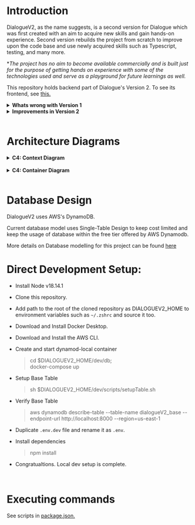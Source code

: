 # Introduction

DialogueV2, as the name suggests, is a second version for Dialogue which was first created with an aim to acquire new skills and gain hands-on experience. Second version rebuilds the project from scratch to improve upon the code base and use newly acquired skills such as Typescript, testing, and many more.

\*_The project has no aim to become available commercially and is built just for the purpose of getting hands on experience with some of the technologies used and serve as a playground for future learnings as well._

This repository holds backend part of Dialogue's Version 2. To see its frontend, see [this.](https://github.com/prashantsihag03/dialogueV2-fe)

<details>
<summary><b>Whats wrong with Version 1</b></summary>

- Poorly defined and messy structure with vanilla Javascript.
- Difficult to read, and maintain.
- No test coverage.

</details>

<details>
  <summary><b>Improvements in Version 2</b></summary>

- Utilizing Typescript to improve readability and maintainability.
- Improving tests coverage.
- Introducing and utilizing CI/CD to deploy and check for security vulnerability.
- Introducing dockerised DynamoDB for local development, (This will help primarily for testing and reduce manual cleanup efforts on actual DynamoDB).
- Introducing C4 diagraming models for better transparency to the system.
- Migrating from Vanilla JS to frameworks and tools such as React with Typescript, Redux, and other supplementary React ecosystem tools.

</details></br>

# Architecture Diagrams

<details>
  <summary><b>C4: Context Diagram</b></summary>

![Base Table](https://www.prashantsihag.com/images/dialogue/context_diagram.jpg 'Dialogue V2 C4 Context Diagram')

</details></br>
<details>
  <summary><b>C4: Container Diagram</b></summary>

![Base Table](https://www.prashantsihag.com/images/dialogue/container_diagram.jpg 'Dialogue V2 C4 Container Diagram')

</details></br>

# Database Design

DialogueV2 uses AWS's DynamoDB.

Current database model uses Single-Table Design to keep cost limited and keep the usage of database within the free tier offered by AWS Dynamodb.

More details on Database modelling for this project can be found [here](/dev/docs/DataModel.md)

# Direct Development Setup:

- Install Node v18.14.1
- Clone this repository.
- Add path to the root of the cloned repository as DIALOGUEV2_HOME to environment variables such as `~/.zshrc` and source it too.
- Download and Install Docker Desktop.
- Download and Install the AWS CLI.
- Create and start dynamod-local container

  > cd $DIALOGUEV2_HOME/dev/db; </br>
  > docker-compose up

- Setup Base Table

  > sh $DIALOGUEV2_HOME/dev/scripts/setupTable.sh

- Verify Base Table

  > aws dynamodb describe-table --table-name dialogueV2_base --endpoint-url http://localhost:8000 --region=us-east-1

- Duplicate `.env.dev` file and rename it as `.env`.

- Install dependencies

  > npm install

- Congratualtions. Local dev setup is complete.

<br/>

# Executing commands

See scripts in [package.json.](/package.json)

<br/>
